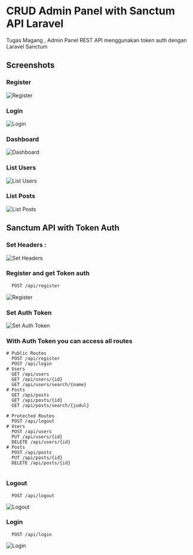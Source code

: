 
# CRUD Admin Panel with Sanctum API Laravel

Tugas Magang , Admin Panel REST API menggunakan token auth dengan Laravel Sanctum



## Screenshots

### Register 
![Register](https://github.com/BagusFary/CRUDSanctumAPI/blob/master/screenshots/Screenshot_1.jpg?raw=true)

### Login
![Login](https://github.com/BagusFary/CRUDSanctumAPI/blob/master/screenshots/Screenshot_2.jpg?raw=true)

### Dashboard
![Dashboard](https://github.com/BagusFary/CRUDSanctumAPI/blob/master/screenshots/Screenshot_3.jpg?raw=true)

### List Users
![List Users](https://github.com/BagusFary/CRUDSanctumAPI/blob/master/screenshots/Screenshot_4.jpg?raw=true)

### List Posts
![List Posts](https://github.com/BagusFary/CRUDSanctumAPI/blob/master/screenshots/Screenshot_5.jpg?raw=true)

## Sanctum API with Token Auth


### Set Headers : 
![Set Headers](https://github.com/BagusFary/CRUDSanctumAPI/blob/master/screenshots/Screenshot_6.jpg?raw=true)

### Register and get Token auth

```bash
  POST /api/register
```
![Register](https://github.com/BagusFary/CRUDSanctumAPI/blob/master/screenshots/Screenshot_7.jpg?raw=true)

### Set Auth Token
![Set Auth Token](https://github.com/BagusFary/CRUDSanctumAPI/blob/master/screenshots/Screenshot_8.jpg?raw=true)
 
### With Auth Token you can access all routes
```http
# Public Routes
  POST /api/register
  POST /api/login
# Users 
  GET /api/users
  GET /api/users/{id}
  GET /api/users/search/{name}
# Posts
  GET /api/posts
  GET /api/posts/{id}
  GET /api/posts/search/{judul}

# Protected Routes
  POST /api/logout
# Users 
  POST /api/users
  PUT /api/users/{id}
  DELETE /api/users/{id}
# Posts
  POST /api/posts
  PUT /api/posts/{id}
  DELETE /api/posts/{id}
  
```

### Logout

```http
  POST /api/logout
```
![Logout](https://github.com/BagusFary/CRUDSanctumAPI/blob/master/screenshots/Screenshot_10.jpg?raw=true)

### Login
```http
  POST /api/login
```
![Login](https://github.com/BagusFary/CRUDSanctumAPI/blob/master/screenshots/Screenshot_9.jpg?raw=true)




